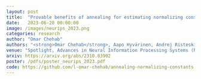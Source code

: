 ```yaml
---
layout: post
title:  "Provable benefits of annealing for estimating normalizing constants: Importance Sampling, Noise-Contrastive Estimation, and beyond"
date:   2023-06-20 00:00:00
image: /images/neurips_2023.png
categories: research
author: "Omar Chehab"
authors: "<strong>Omar Chehab</strong>, Aapo Hyvärinen, Andrej Risteski"
venue: "Spotlight, Advances in Neural Information Processing Systems (NeurIPS)"
arxiv: https://arxiv.org/abs/2310.03902
poster: /pdfs/poster_neurips_2023.pdf
code: https://github.com/l-omar-chehab/annealing-normalizing-constants
---
```

